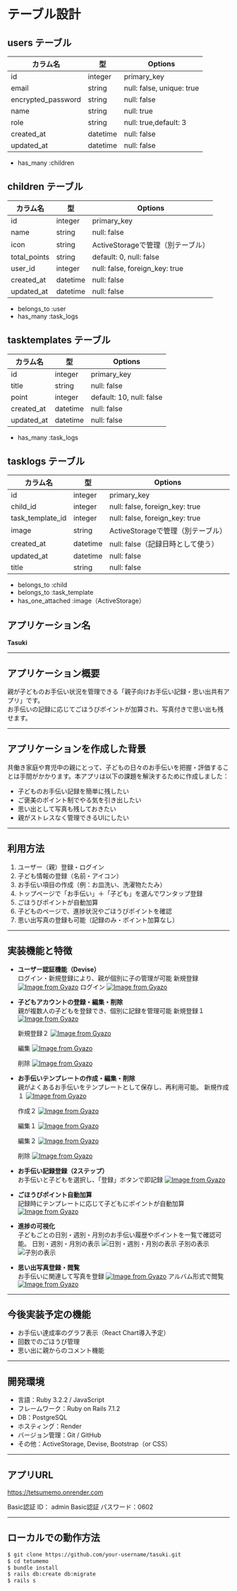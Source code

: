 # テーブル設計

## users テーブル

| カラム名             | 型       | Options                         |
|----------------------|----------|----------------------------------|
| id                   | integer  | primary_key                     |
| email                | string   | null: false, unique: true       |
| encrypted_password   | string   | null: false                     |
| name                 | string   | null: true                      |
| role                 | string   | null: true,default: 3           |
| created_at           | datetime | null: false                     |
| updated_at           | datetime | null: false                     |

- has_many :children

## children テーブル

| カラム名  | 型       | Options                             |
|-----------|----------|--------------------------------------|
| id        | integer  | primary_key                         |
| name      | string   | null: false                         |
| icon      | string   | ActiveStorageで管理（別テーブル）   |
| total_points | string   | default: 0, null: false          |
| user_id   | integer  | null: false, foreign_key: true      |
| created_at | datetime | null: false                        |
| updated_at | datetime | null: false                        |

- belongs_to :user
- has_many :task_logs

##  tasktemplates テーブル

| カラム名 | 型       | Options                        |
|----------|----------|-------------------------------|
| id       | integer  | primary_key                  |
| title    | string   | null: false                  |
| point    | integer  | default: 10, null: false     |
| created_at | datetime | null: false                |
| updated_at | datetime | null: false                |

- has_many :task_logs

##  tasklogs テーブル

| カラム名           | 型       | Options                                 |
|--------------------|----------|------------------------------------------|
| id                 | integer  | primary_key                             |
| child_id           | integer  | null: false, foreign_key: true          |
| task_template_id   | integer  | null: false, foreign_key: true          |
| image              | string   | ActiveStorageで管理（別テーブル）       |
| created_at         | datetime | null: false（記録日時として使う）       |
| updated_at         | datetime | null: false                             |
| title              | string   | null: false                                       |
- belongs_to :child
- belongs_to :task_template
- has_one_attached :image（ActiveStorage） 

## アプリケーション名

**Tasuki**

---

## アプリケーション概要

親が子どものお手伝い状況を管理できる「親子向けお手伝い記録・思い出共有アプリ」です。  
お手伝いの記録に応じてごほうびポイントが加算され、写真付きで思い出も残せます。

---

## アプリケーションを作成した背景

共働き家庭や育児中の親にとって、子どもの日々のお手伝いを把握・評価することは手間がかかります。本アプリは以下の課題を解決するために作成しました：

- 子どものお手伝い記録を簡単に残したい
- ご褒美のポイント制でやる気を引き出したい
- 思い出として写真も残しておきたい
- 親がストレスなく管理できるUIにしたい

---

## 利用方法

1. ユーザー（親）登録・ログイン
2. 子ども情報の登録（名前・アイコン）
3. お手伝い項目の作成（例：お皿洗い、洗濯物たたみ）
4. トップページで「お手伝い」＋「子ども」を選んでワンタップ登録
5. ごほうびポイントが自動加算
6. 子どものページで、進捗状況やごほうびポイントを確認
7. 思い出写真の登録も可能（記録のみ・ポイント加算なし）

---

## 実装機能と特徴

- **ユーザー認証機能（Devise）**  
  ログイン・新規登録により、親が個別に子の管理が可能
  新規登録
  [![Image from Gyazo](https://i.gyazo.com/c197a2c48c4a5da6b67aecf02d104539.gif)](https://gyazo.com/c197a2c48c4a5da6b67aecf02d104539)
  ログイン
  [![Image from Gyazo](https://i.gyazo.com/bd5b971bacea73e2b853a0353780dbe4.gif)](https://gyazo.com/bd5b971bacea73e2b853a0353780dbe4)

- **子どもアカウントの登録・編集・削除**  
  親が複数人の子どもを登録でき、個別に記録を管理可能
  新規登録１
  [![Image from Gyazo](https://i.gyazo.com/93f0f5975b8bf9640628c09608697e9f.gif)](https://gyazo.com/93f0f5975b8bf9640628c09608697e9f)
  
  新規登録２
  [![Image from Gyazo](https://i.gyazo.com/cff719bb6c1aa89a27e53a43f92d1d8c.gif)](https://gyazo.com/cff719bb6c1aa89a27e53a43f92d1d8c)
  
  編集
  [![Image from Gyazo](https://i.gyazo.com/bd6ee4eebf3cc745acf5afc6347ef47f.gif)](https://gyazo.com/bd6ee4eebf3cc745acf5afc6347ef47f)
  
  削除
  [![Image from Gyazo](https://i.gyazo.com/ef7a1389d1c0a42e33a1045ba5bd91a3.gif)](https://gyazo.com/ef7a1389d1c0a42e33a1045ba5bd91a3)
  
- **お手伝いテンプレートの作成・編集・削除**  
  親がよくあるお手伝いをテンプレートとして保存し、再利用可能。
  新規作成１
  [![Image from Gyazo](https://i.gyazo.com/0204cedb7dd1d2b307acd2309164edcd.gif)](https://gyazo.com/0204cedb7dd1d2b307acd2309164edcd)
  
  作成２
  [![Image from Gyazo](https://i.gyazo.com/5b27dc639f37c3fc3d929e422918d104.gif)](https://gyazo.com/5b27dc639f37c3fc3d929e422918d104)
  
  編集１
  [![Image from Gyazo](https://i.gyazo.com/17ad4023b299bf5ef5f52b98eb5bb792.gif)](https://gyazo.com/17ad4023b299bf5ef5f52b98eb5bb792)
  
  編集２
  [![Image from Gyazo](https://i.gyazo.com/727a2cb6fbb4111660c0914bdbd5eff7.gif)](https://gyazo.com/727a2cb6fbb4111660c0914bdbd5eff7)
  
  削除
  [![Image from Gyazo](https://i.gyazo.com/42c13084306faa95c5835fa03c6a1e02.gif)](https://gyazo.com/42c13084306faa95c5835fa03c6a1e02)
  

- **お手伝い記録登録（2ステップ）**  
  お手伝いと子どもを選択し、「登録」ボタンで即記録
  [![Image from Gyazo](https://i.gyazo.com/29946321c13ef45c3a3f02d06ec5e68f.gif)](https://gyazo.com/29946321c13ef45c3a3f02d06ec5e68f)
  
- **ごほうびポイント自動加算**  
  記録時にテンプレートに応じて子どもにポイントが自動加算
  [![Image from Gyazo](https://i.gyazo.com/870153b02c12fff239ed9f2f6f2d37af.gif)](https://gyazo.com/870153b02c12fff239ed9f2f6f2d37af)
  
- **進捗の可視化**  
  子どもごとの日別・週別・月別のお手伝い履歴やポイントを一覧で確認可能。
  日別・週別・月別の表示
  ![日別・週別・月別の表示](https://gyazo.com/58648cb59e7559a2a2384eb17790cc41)
  子別の表示
  ![子別の表示](https://gyazo.com/79c66429c964fdfd57fb99c1fa2a847b)

- **思い出写真登録・閲覧**  
  お手伝いに関連して写真を登録
  [![Image from Gyazo](https://i.gyazo.com/a9b193a54df4ddf899f8fdffd6238576.gif)](https://gyazo.com/a9b193a54df4ddf899f8fdffd6238576)
  アルバム形式で閲覧
  [![Image from Gyazo](https://i.gyazo.com/5bade4303591c0be6902dfb99ff2895c.gif)](https://gyazo.com/5bade4303591c0be6902dfb99ff2895c)


---

## 今後実装予定の機能

- お手伝い達成率のグラフ表示（React Chart導入予定）
- 回数でのごほうび管理
- 思い出に親からのコメント機能  

---


## 開発環境

- 言語：Ruby 3.2.2 / JavaScript
- フレームワーク：Ruby on Rails 7.1.2
- DB：PostgreSQL
- ホスティング：Render
- バージョン管理：Git / GitHub
- その他：ActiveStorage, Devise, Bootstrap（or CSS）

---

## アプリURL
https://tetsumemo.onrender.com

Basic認証 ID： admin 
 Basic認証 パスワード：0602

---

## ローカルでの動作方法

```bash
$ git clone https://github.com/your-username/tasuki.git
$ cd tetumemo
$ bundle install
$ rails db:create db:migrate
$ rails s